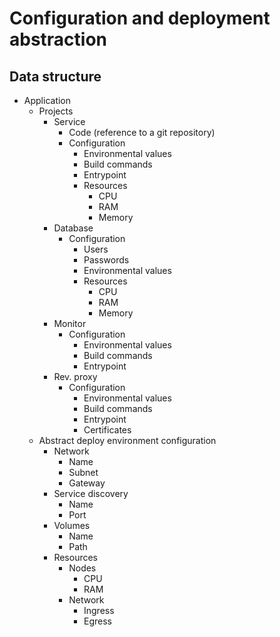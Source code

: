 # Configuration and deployment abstraction

## Data structure

- Application
  - Projects
    - Service
      - Code (reference to a git repository)
      - Configuration
        - Environmental values
        - Build commands
        - Entrypoint
        - Resources
          - CPU
          - RAM
          - Memory
    - Database
      - Configuration
        - Users
        - Passwords
        - Environmental values
        - Resources
          - CPU
          - RAM
          - Memory
    - Monitor
      - Configuration
        - Environmental values
        - Build commands
        - Entrypoint
    - Rev. proxy
      - Configuration
        - Environmental values
        - Build commands
        - Entrypoint
        - Certificates
  - Abstract deploy environment configuration
    - Network
      - Name
      - Subnet
      - Gateway
    - Service discovery
      - Name
      - Port
    - Volumes
      - Name
      - Path
    - Resources
      - Nodes
        - CPU
        - RAM
      - Network
        - Ingress
        - Egress
